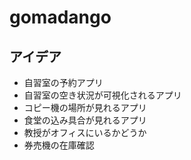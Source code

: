 # gomadango
## アイデア
- 自習室の予約アプリ
- 自習室の空き状況が可視化されるアプリ
- コピー機の場所が見れるアプリ
- 食堂の込み具合が見れるアプリ
- 教授がオフィスにいるかどうか
- 券売機の在庫確認
